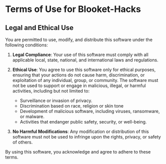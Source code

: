 # Terms of Use for Blooket-Hacks

## Legal and Ethical Use

You are permitted to use, modify, and distribute this software under the following conditions:

1. **Legal Compliance**: Your use of this software must comply with all applicable local, state, national, and international laws and regulations.
   
2. **Ethical Use**: You agree to use this software only for ethical purposes, ensuring that your actions do not cause harm, discrimination, or exploitation of any individual, group, or community. The software must not be used to support or engage in malicious, illegal, or harmful activities, including but not limited to:
   - Surveillance or invasion of privacy.
   - Discrimination based on race, religion or skin tone
   - Development of malicious software, including viruses, ransomware, or malware.
   - Activities that endanger public safety, security, or well-being.

3. **No Harmful Modifications**: Any modification or distribution of this software must not be used to infringe upon the rights, privacy, or safety of others.

By using this software, you acknowledge and agree to adhere to these terms.
